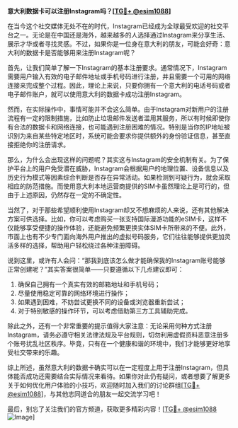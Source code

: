 **意大利数据卡可以注册Instagram吗？[[TG💪+ @esim1088](https://t.me/s/esim1088)]**

在当今这个社交媒体无处不在的时代，Instagram已经成为全球最受欢迎的社交平台之一。无论是在中国还是海外，越来越多的人选择通过Instagram来分享生活、展示才华或者寻找灵感。不过，如果你是一位身在意大利的朋友，可能会好奇：意大利的数据卡是否能够用来注册Instagram呢？

首先，让我们简单了解一下Instagram的基本注册要求。通常情况下，Instagram需要用户输入有效的电子邮件地址或手机号码进行注册，并且需要一个可用的网络连接来完成整个过程。因此，理论上来说，只要你拥有一个意大利的电话号码或者电子邮件账户，就可以使用意大利的数据卡成功注册Instagram。

然而，在实际操作中，事情可能并不会这么简单。由于Instagram对新用户的注册流程有一定的限制措施，比如防止垃圾邮件发送者滥用其服务，所以有时候即使你有合法的数据卡和网络连接，也可能遇到注册困难的情况。特别是当你的IP地址被识别为来自某些特定地区时，系统可能会要求你提供额外的身份验证信息，甚至直接拒绝你的注册请求。

那么，为什么会出现这样的问题呢？其实这与Instagram的安全机制有关。为了保护平台上的用户免受潜在威胁，Instagram会根据用户的地理位置、设备信息以及历史行为模式等因素综合判断是否存在异常活动。如果检测到可疑行为，就会采取相应的防范措施。而使用意大利本地运营商提供的SIM卡虽然理论上是可行的，但由于上述原因，仍然存在一定的不确定性。

当然了，对于那些希望顺利使用Instagram却又不想麻烦的人来说，还有其他解决方案可供选择。比如，你可以考虑购买一张支持国际漫游功能的eSIM卡，这样不仅能够享受便捷的操作体验，还能避免频繁更换实体SIM卡所带来的不便。此外，市面上也有不少专门面向海外用户推出的虚拟号码服务，它们往往能够提供更加灵活多样的选择，帮助用户轻松绕过各种注册障碍。

说到这里，或许有人会问：“那我到底该怎么做才能确保我的Instagram账号能够正常创建呢？”其实答案很简单——只要遵循以下几点建议即可：

1. 确保自己拥有一个真实有效的邮箱地址和手机号码；
2. 尽量使用稳定可靠的网络环境进行操作；
3. 如果遇到困难，不妨尝试更换不同的设备或浏览器重新尝试；
4. 对于特别敏感的操作环节，可以考虑借助第三方工具辅助完成。

除此之外，还有一个非常重要的提示值得大家注意：无论采用何种方式注册Instagram，请务必遵守相关法律法规及平台规则，切勿利用虚假资料恶意注册多个账号扰乱社区秩序。毕竟，只有在一个健康和谐的环境中，我们才能够更好地享受社交带来的乐趣。

综上所述，虽然意大利的数据卡确实可以在一定程度上用于注册Instagram，但具体能否成功还需要结合实际情况来看待。如果你对此仍有疑问，或者想要了解更多关于如何优化用户体验的小技巧，欢迎随时加入我们的讨论群组[[TG💪+ @esim1088](https://t.me/s/esim1088)]，与其他志同道合的朋友一起交流学习吧！

最后，别忘了关注我们的官方频道，获取更多精彩内容！[[TG💪+ @esim1088](https://t.me/s/esim1088) ![Image](https://i.postimg.cc/4NQfJmqS/Snipaste-2025-05-13-00-14-12.png)]